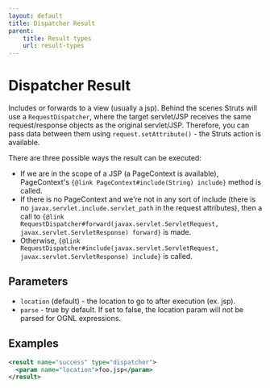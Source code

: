 ```yaml
---
layout: default
title: Dispatcher Result
parent:
    title: Result types
    url: result-types
---
```


# Dispatcher Result

Includes or forwards to a view (usually a jsp). Behind the scenes Struts will use a `RequestDispatcher`, where 
the target servlet/JSP receives the same request/response objects as the original servlet/JSP. Therefore, you can pass 
data between them using `request.setAttribute()` - the Struts action is available.

There are three possible ways the result can be executed:

- If we are in the scope of a JSP (a PageContext is available), PageContext's `{@link PageContext#include(String) include}` 
  method is called.
- If there is no PageContext and we're not in any sort of include (there is no `javax.servlet.include.servlet_path` 
  in the request attributes), then a call to `{@link RequestDispatcher#forward(javax.servlet.ServletRequest, javax.servlet.ServletResponse) forward}` 
  is made.
- Otherwise, `{@link RequestDispatcher#include(javax.servlet.ServletRequest, javax.servlet.ServletResponse) include}` 
  is called.

## Parameters

- `location` (default) - the location to go to after execution (ex. jsp).
- `parse` - true by default. If set to false, the location param will not be parsed for OGNL expressions.

## Examples

```xml
<result name="success" type="dispatcher">
  <param name="location">foo.jsp</param>
</result>
```
